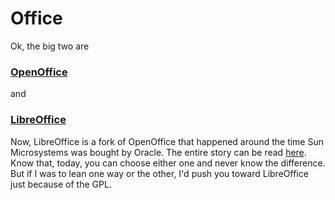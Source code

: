 # Office

Ok, the big two are

### [OpenOffice](http://www.openoffice.org/)

and

### [LibreOffice](http://www.libreoffice.org/)

Now, LibreOffice is a fork of OpenOffice that happened around the time Sun Microsystems was bought by Oracle.  The entire story can be read [here](https://opensource.com/life/15/8/libreoffice-community-achievements).  Know that, today, you can choose either one and never know the difference.  But if I was to lean one way or the other, I'd push you toward LibreOffice just because of the GPL.
